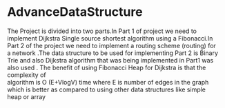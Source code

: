 # AdvanceDataStructure
The   Project   is   divided   into   two   parts.In   Part   1   of   project   we   need   to  
implement   ​Dijkstra   Single   source   shortest   algorithm   using   a   Fibonacci.In  
Part   2   of   the   project   we   need   to   implement   a   routing   scheme   (routing)   for  
a   network   .The   data   structure   to   be   used   for   implementing   Part   2   is   Binary  
Trie   and   also   Dijkstra   algorithm   that   was   being   implemented   in   Part1   was  
also used . The   benefit   of   using   Fibonacci   Heap   for   Dijkstra   is   that   the   complexity   of  
algorithm   is   O   (E+VlogV)   time   where   E   is   number   of   edges   in   the   graph  
which   is   better   as   compared   to   using   other   data   structures   like   simple  
heap or array
